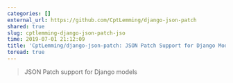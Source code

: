 ```yaml
---
categories: []
external_url: https://github.com/CptLemming/django-json-patch
shared: true
slug: cptlemming-django-json-patch-jso
time: 2019-07-01 21:12:09
title: 'CptLemming/django-json-patch: JSON Patch Support for Django Models'
toread: true
---
```


> JSON Patch support for Django models